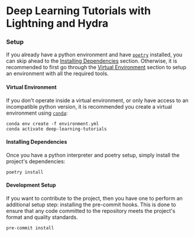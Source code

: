 # Deep Learning Tutorials with Lightning and Hydra

### Setup
If you already have a python environment and have [`poetry`](https://python-poetry.org) installed, you can skip ahead
to the [Installing Dependencies](#installing-dependencies) section. Otherwise, it is recommended to first go through the
[Virtual Environment](#virtual-environment) section to setup an environment with all the required tools.

#### Virtual Environment
If you don't operate inside a virtual environment, or only have access to an incompatible python version, it is
recommended you create a virtual environment using [`conda`](https://docs.conda.io/en/latest/):
```shell script
conda env create -f environment.yml
conda activate deep-learning-tutorials
```

#### Installing Dependencies
Once you have a python interpreter and poetry setup, simply install the project's dependencies:
```shell script
poetry install
```

#### Development Setup
If you want to contribute to the project, then you have one to perform an additional setup step: installing the
pre-commit hooks. This is done to ensure that any code committed to the repository meets the project's format and
quality standards.
```shell script
pre-commit install
```
